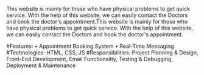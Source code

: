 This website is mainly for those who have physical problems to get quick
service. With the help of this website, we can easily contact the Doctors and
book the doctor's appointment.This website is mainly for those who have physical problems to get quick service. With the help of this website, we can easily contact the Doctors and book the doctor's appointment.

#Features:
• Appointment Booking System
• Real-Time Messaging
#Technologies: HTML, CSS, JS
#Responsibilities: Project Planning & Design, Front-End Development, Email Functionality,
Testing & Debugging, Deployment & Maintenance
